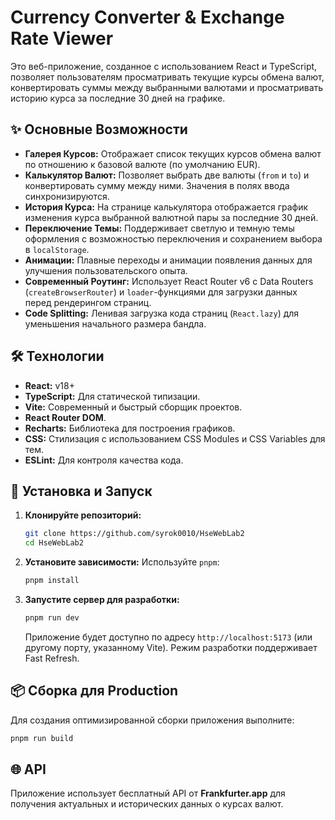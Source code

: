 # Currency Converter & Exchange Rate Viewer

Это веб-приложение, созданное с использованием React и TypeScript, позволяет пользователям просматривать текущие курсы обмена валют, конвертировать суммы между выбранными валютами и просматривать историю курса за последние 30 дней на графике.

## ✨ Основные Возможности

*   **Галерея Курсов:** Отображает список текущих курсов обмена валют по отношению к базовой валюте (по умолчанию EUR).
*   **Калькулятор Валют:** Позволяет выбрать две валюты (`from` и `to`) и конвертировать сумму между ними. Значения в полях ввода синхронизируются.
*   **История Курса:** На странице калькулятора отображается график изменения курса выбранной валютной пары за последние 30 дней.
*   **Переключение Темы:** Поддерживает светлую и темную темы оформления с возможностью переключения и сохранением выбора в `localStorage`.
*   **Анимации:** Плавные переходы и анимации появления данных для улучшения пользовательского опыта.
*   **Современный Роутинг:** Использует React Router v6 с Data Routers (`createBrowserRouter`) и `loader`-функциями для загрузки данных перед рендерингом страниц.
*   **Code Splitting:** Ленивая загрузка кода страниц (`React.lazy`) для уменьшения начального размера бандла.

## 🛠️ Технологии

*   **React:** v18+
*   **TypeScript:** Для статической типизации.
*   **Vite:** Современный и быстрый сборщик проектов.
*   **React Router DOM**.
*   **Recharts:** Библиотека для построения графиков.
*   **CSS:** Стилизация с использованием CSS Modules и CSS Variables для тем.
*   **ESLint:** Для контроля качества кода.

## 🚀 Установка и Запуск

1.  **Клонируйте репозиторий:**
    ```bash
    git clone https://github.com/syrok0010/HseWebLab2
    cd HseWebLab2
    ```

2.  **Установите зависимости:**
    Используйте `pnpm`:
    ```bash
    pnpm install
    ```

3.  **Запустите сервер для разработки:**
    ```bash
    pnpm run dev
    ```
    Приложение будет доступно по адресу `http://localhost:5173` (или другому порту, указанному Vite). Режим разработки поддерживает Fast Refresh.

## 📦 Сборка для Production

Для создания оптимизированной сборки приложения выполните:

```bash
pnpm run build
```

## 🌐 API
Приложение использует бесплатный API от __Frankfurter.app__ для получения актуальных и исторических данных о курсах валют.
